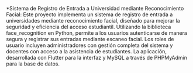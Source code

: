 *Sistema de Registro de Entrada a Universidad mediante Reconocimiento Facial: 
Este proyecto implementa un sistema de registro de entrada a universidades mediante reconocimiento facial, diseñado para mejorar la seguridad y eficiencia del acceso estudiantil. Utilizando la biblioteca face_recognition en Python, permite a los usuarios autenticarse de manera segura y registrar sus entradas mediante escaneo facial. Los roles de usuario incluyen administradores con gestión completa del sistema y docentes con acceso a la asistencia de estudiantes. La aplicación, desarrollada con Flutter para la interfaz y MySQL a través de PHPMyAdmin para la base de datos.

